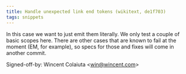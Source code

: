 ```yaml
---
title: Handle unexpected link end tokens (wikitext, de1f703)
tags: snippets
---
```


In this case we want to just emit them literally. We only test a couple of basic scopes here. There are other cases that are known to fail at the moment (EM, for example), so specs for those and fixes will come in another commit.

Signed-off-by: Wincent Colaiuta &lt;win@wincent.com&gt;
